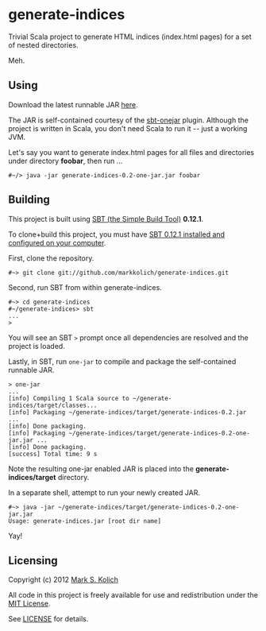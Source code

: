# generate-indices

Trivial Scala project to generate HTML indices (index.html pages) for a set of nested directories.

Meh.

## Using

Download the latest runnable JAR <a href="https://github.com/markkolich/generate-indices/raw/master/downloads/generate-indices-0.2-one-jar.jar">here</a>.

The JAR is self-contained courtesy of the <a href="https://github.com/sbt/sbt-onejar">sbt-onejar</a> plugin.  Although the project is written in Scala, you don't need Scala to run it -- just a working JVM.

Let's say you want to generate index.html pages for all files and directories under directory **foobar**, then run ...

    #~/> java -jar generate-indices-0.2-one-jar.jar foobar

## Building 

This project is built using <a href="https://github.com/harrah/xsbt">SBT (the Simple Build Tool)</a> **0.12.1**.

To clone+build this project, you must have <a href="http://www.scala-sbt.org/release/docs/Getting-Started/Setup">SBT 0.12.1 installed and configured on your computer</a>.

First, clone the repository.

    #~> git clone git://github.com/markkolich/generate-indices.git

Second, run SBT from within generate-indices.

    #~> cd generate-indices
    #~/generate-indices> sbt
    ...
    >

You will see an SBT `>` prompt once all dependencies are resolved and the project is loaded.

Lastly, in SBT, run `one-jar` to compile and package the self-contained runnable JAR.

    > one-jar
    ...
    [info] Compiling 1 Scala source to ~/generate-indices/target/classes...
    [info] Packaging ~/generate-indices/target/generate-indices-0.2.jar ...
    [info] Done packaging.
    [info] Packaging ~/generate-indices/target/generate-indices-0.2-one-jar.jar ...
    [info] Done packaging.
    [success] Total time: 9 s

Note the resulting one-jar enabled JAR is placed into the **generate-indices/target** directory.

In a separate shell, attempt to run your newly created JAR.

    #~> java -jar ~/generate-indices/target/generate-indices-0.2-one-jar.jar
    Usage: generate-indices.jar [root dir name]

Yay!

## Licensing

Copyright (c) 2012 <a href="http://mark.koli.ch">Mark S. Kolich</a>

All code in this project is freely available for use and redistribution under the <a href="http://opensource.org/comment/991">MIT License</a>.

See <a href="https://github.com/markkolich/generate-indices/blob/master/LICENSE">LICENSE</a> for details.
